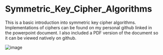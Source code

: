 # Symmetric_Key_Cipher_Algorithms
This is a basic introduction into symmetric key cipher algorithms. Implementations of ciphers can be found on my personal github linked in the powerpoint document. I also included a PDF version of the document so it can be viewed natively on github.

![image](https://user-images.githubusercontent.com/30327564/197307008-9d37ceba-d81c-4d0f-ac4a-67a01e307c09.png)

